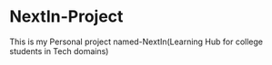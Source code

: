 # NextIn-Project
This is my Personal project named-NextIn(Learning Hub for college students in Tech domains)
